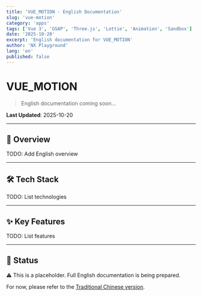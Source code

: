 ```yaml
---
title: 'VUE_MOTION - English Documentation'
slug: 'vue-motion'
category: 'apps'
tags: ['Vue 3', 'GSAP', 'Three.js', 'Lottie', 'Animation', 'Sandbox']
date: '2025-10-20'
excerpt: 'English documentation for VUE_MOTION'
author: 'NX Playground'
lang: 'en'
published: false
---
```


# VUE_MOTION

> English documentation coming soon...

**Last Updated**: 2025-10-20

---

## 🎯 Overview

TODO: Add English overview

---

## 🛠️ Tech Stack

TODO: List technologies

---

## ✨ Key Features

TODO: List features

---

## 📝 Status

⚠️ This is a placeholder. Full English documentation is being prepared.

For now, please refer to the [Traditional Chinese version](../zh-TW/VUE_MOTION.md).
